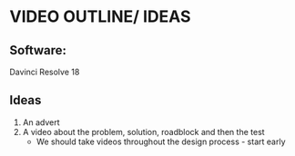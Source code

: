 
# VIDEO OUTLINE/ IDEAS

## Software:
Davinci Resolve 18

## Ideas
 1. An advert
 2. A video about the problem, solution, roadblock and then the test
    * We should take videos throughout the design process - start early
   
 
